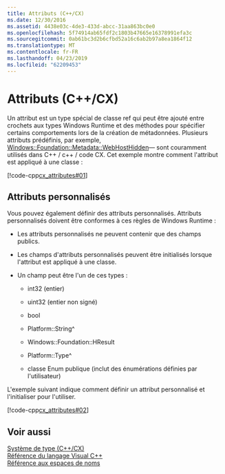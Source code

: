 ```yaml
---
title: Attributs (C++/CX)
ms.date: 12/30/2016
ms.assetid: 4438e03c-4de3-433d-abcc-31aa863bc0e0
ms.openlocfilehash: 5f74914ab65fdf2c1803b47665e16378991efa3c
ms.sourcegitcommit: 0ab61bc3d2b6cfbd52a16c6ab2b97a8ea1864f12
ms.translationtype: MT
ms.contentlocale: fr-FR
ms.lasthandoff: 04/23/2019
ms.locfileid: "62209453"
---
```

# <a name="attributes-ccx"></a>Attributs (C++/CX)

Un attribut est un type spécial de classe ref qui peut être ajouté entre crochets aux types Windows Runtime et des méthodes pour spécifier certains comportements lors de la création de métadonnées. Plusieurs attributs prédéfinis, par exemple, [Windows::Foundation::Metadata::WebHostHidden](/uwp/api/Windows.Foundation.Metadata.WebHostHiddenAttribute)— sont couramment utilisés dans C++ / c++ / code CX. Cet exemple montre comment l'attribut est appliqué à une classe :

[!code-cpp[cx_attributes#01](../cppcx/codesnippet/CPP/cx_attributes/class1.h#01)]

## <a name="custom-attributes"></a>Attributs personnalisés

Vous pouvez également définir des attributs personnalisés. Attributs personnalisés doivent être conformes à ces règles de Windows Runtime :

- Les attributs personnalisés ne peuvent contenir que des champs publics.

- Les champs d'attributs personnalisés peuvent être initialisés lorsque l'attribut est appliqué à une classe.

- Un champ peut être l'un de ces types :

   - int32 (entier)

   - uint32 (entier non signé)

   - bool

   - Platform::String^

   - Windows::Foundation::HResult

   - Platform::Type^

   - classe Enum publique (inclut des énumérations définies par l'utilisateur)

L'exemple suivant indique comment définir un attribut personnalisé et l'initialiser pour l'utiliser.

[!code-cpp[cx_attributes#02](../cppcx/codesnippet/CPP/cx_attributes/class1.h#02)]

## <a name="see-also"></a>Voir aussi

[Système de type (C++/CX)](../cppcx/type-system-c-cx.md)<br/>
[Référence du langage Visual C++](../cppcx/visual-c-language-reference-c-cx.md)<br/>
[Référence aux espaces de noms](../cppcx/namespaces-reference-c-cx.md)
